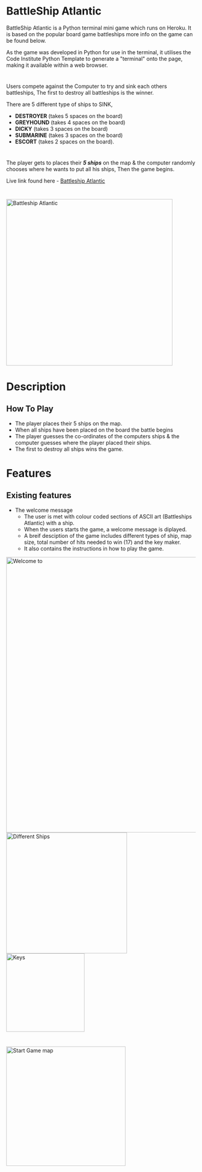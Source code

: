 # BattleShip Atlantic 

BattleShip Atlantic  is a Python terminal mini game which runs on Heroku. It is based on the popular board game battleships more info on the game can be found below.

As the game was developed in Python for use in the terminal, 
it utilises the Code Institute Python Template to generate a "terminal" onto the page, making it available within a web browser.
#
Users compete against the Computer to try and sink each others battleships, The first to destroy all battleships is the winner. 

There are 5 different type of ships to SINK,
- **DESTROYER** (takes 5 spaces on the board)
- **GREYHOUND** (takes 4 spaces on the board)
- **DICKY** (takes 3 spaces on the board)
- **SUBMARINE** (takes 3 spaces on the board) 
- **ESCORT** (takes 2 spaces on the board).
#
The player gets to places their ***5 ships*** on the map & the computer randomly chooses where he wants to put all his ships, Then the game begins. 

Live link found here - <a href="https://battleships-atlantic.herokuapp.com/" target="_blank">Battleship Atlantic</a>

#

<img width="442" alt="Battleship Atlantic" src="https://user-images.githubusercontent.com/92300013/157437496-4c74d947-7e99-42e4-b7f2-04f3a37cc192.png">

#

# Description

## How To Play 
- The player places their 5 ships on the map.
- When all ships have been placed on the board the battle begins
- The player guesses the co-ordinates of the computers ships & the computer guesses where the player placed their ships.
- The first to destroy all ships wins the game.

# Features 

## Existing features 

* The welcome message 
  * The user is met with colour coded sections of ASCII art (Battleships Atlantic) with a ship. 
  * When the users starts the game, a welcome message is diplayed.
  * A breif desciption of the game includes different types of ship, map size, total number of hits needed to win (17) and the key maker.
  * It also contains the instructions in how to play the game.

<img width="731" alt="Welcome to" src="https://user-images.githubusercontent.com/92300013/157438257-6e5522c3-9ca4-4663-b9d6-823981edc0e2.png">

<img width="321" alt="Different Ships" src="https://user-images.githubusercontent.com/92300013/157444602-0aa63ab4-d804-4f67-b3e0-d3d50e61f532.png">

<img width="208" alt="Keys" src="https://user-images.githubusercontent.com/92300013/157444803-407e8a58-dcb5-4686-8e11-b33f4757219c.png">

#
  
<img width="317" alt="Start Game map" src="https://user-images.githubusercontent.com/92300013/157447022-2f1b44b3-819d-4928-b67e-d38357bf291e.png">